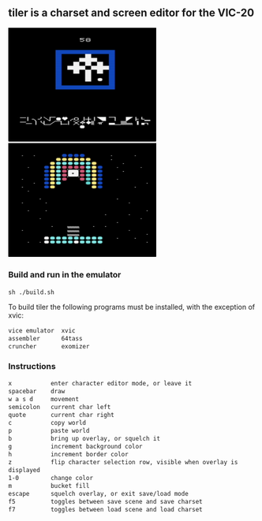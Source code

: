 ## <b>tiler</b> is a charset and screen editor for the VIC-20

<img src="img/tiler1.png" width="300">
<img src="img/tiler2.png" width="300">

### Build and run in the emulator

```
sh ./build.sh
```

To build tiler the following programs must be installed, with the exception of xvic:

```
vice emulator  xvic
assembler      64tass
cruncher       exomizer
```

### Instructions

```
x           enter character editor mode, or leave it
spacebar    draw
w a s d     movement
semicolon   current char left
quote       current char right
c           copy world
p           paste world
b           bring up overlay, or squelch it
g           increment background color
h           increment border color
z           flip character selection row, visible when overlay is displayed
1-0         change color
m           bucket fill
escape      squelch overlay, or exit save/load mode
f5          toggles between save scene and save charset
f7          toggles between load scene and load charset
```
